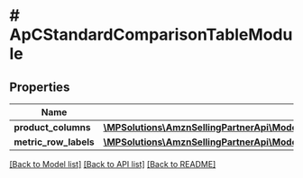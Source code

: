 # # ApCStandardComparisonTableModule

## Properties

Name | Type | Description | Notes
------------ | ------------- | ------------- | -------------
**product_columns** | [**\MPSolutions\AmznSellingPartnerApi\Models\AplusContent\ApCStandardComparisonProductBlock[]**](ApCStandardComparisonProductBlock.md) |  | [optional]
**metric_row_labels** | [**\MPSolutions\AmznSellingPartnerApi\Models\AplusContent\ApCPlainTextItem[]**](ApCPlainTextItem.md) |  | [optional]

[[Back to Model list]](../../README.md#models) [[Back to API list]](../../README.md#endpoints) [[Back to README]](../../README.md)
